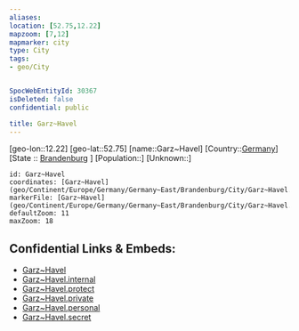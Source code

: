 ```yaml
---
aliases: 
location: [52.75,12.22]
mapzoom: [7,12] 
mapmarker: city 
type: City
tags:
- geo/City


SpocWebEntityId: 30367
isDeleted: false
confidential: public

title: Garz~Havel
---
```

[geo-lon::12.22]
[geo-lat::52.75]
[name::Garz~Havel]
[Country::[Germany](geo/Continent/Europe/Germany.md)]
[State :: [Brandenburg](geo/Continent/Europe/Germany/Germany~East/Brandenburg.md) ]
[Population::]
[Unknown::]


```leaflet
id: Garz~Havel
coordinates: [Garz~Havel](geo/Continent/Europe/Germany/Germany~East/Brandenburg/City/Garz~Havel.md)
markerFile: [Garz~Havel](geo/Continent/Europe/Germany/Germany~East/Brandenburg/City/Garz~Havel.md)
defaultZoom: 11 
maxZoom: 18
```


## Confidential Links & Embeds: 
- [Garz~Havel](../../../../../../../../_public/geo/Continent/Europe/Germany/Germany~East/Brandenburg/City/Garz~Havel.md) 
- [Garz~Havel.internal](../../../../../../../../_internal/geo/Continent/Europe/Germany/Germany~East/Brandenburg/City/Garz~Havel.internal.md) 
- [Garz~Havel.protect](../../../../../../../../_protect/geo/Continent/Europe/Germany/Germany~East/Brandenburg/City/Garz~Havel.protect.md) 
- [Garz~Havel.private](../../../../../../../../_private/geo/Continent/Europe/Germany/Germany~East/Brandenburg/City/Garz~Havel.private.md) 
- [Garz~Havel.personal](../../../../../../../../_personal/geo/Continent/Europe/Germany/Germany~East/Brandenburg/City/Garz~Havel.personal.md) 
- [Garz~Havel.secret](../../../../../../../../_secret/geo/Continent/Europe/Germany/Germany~East/Brandenburg/City/Garz~Havel.secret.md) 
